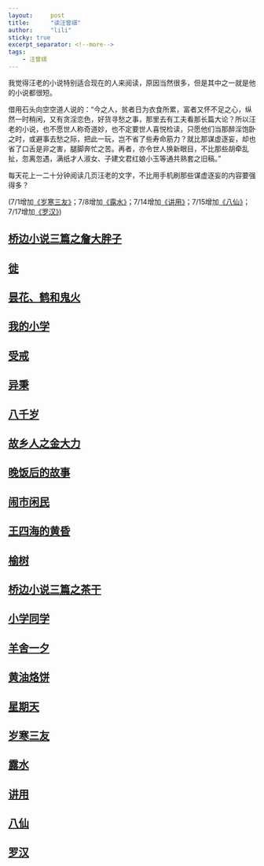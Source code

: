 ```yaml
---
layout:     post
title:      "读汪曾祺"
author:     "lili"
sticky: true
excerpt_separator: <!--more-->
tags:
    - 汪曾祺
---
```


 我觉得汪老的小说特别适合现在的人来阅读，原因当然很多，但是其中之一就是他的小说都很短。

借用石头向空空道人说的：“今之人，贫者日为衣食所累，富者又怀不足之心，纵然一时稍闲，又有贪淫恋色，好货寻愁之事，那里去有工夫看那长篇大论？所以汪老的小说，也不愿世人称奇道妙，也不定要世人喜悦检读，只愿他们当那醉淫饱卧之时，或避事去愁之际，把此一玩，岂不省了些寿命筋力？就比那谋虚逐妄，却也省了口舌是非之害，腿脚奔忙之苦。再者，亦令世人换新眼目，不比那些胡牵乱扯，忽离忽遇，满纸才人淑女、子建文君红娘小玉等通共熟套之旧稿。” 

每天花上一二十分钟阅读几页汪老的文字，不比用手机刷那些谋虚逐妄的内容要强得多？

<span class='zz'>(7/1增加[《岁寒三友》](/wang/suihansanyou)；7/8增加[《露水》](/wang/lushui)；7/14增加[《讲用》](/wang/jiangyong)；7/15增加[《八仙》](/wang/baxian)；7/17增加[《罗汉》](/wang/luohan))</span>

 <!--more-->



## [桥边小说三篇之詹大胖子](/wang/zhan)


## [徙](/wang/xi)


## [昙花、鹤和鬼火](/wang/tanhua)

## [我的小学](/wang/xiaoxue)

## [受戒](/wang/shoujie)

## [异秉](/wang/yibing)

## [八千岁](/wang/baqiansui)

## [故乡人之金大力](/wang/jindali)

## [晚饭后的故事](/wang/wanfanhoudegushi)

## [闹市闲民](/wang/naoshixianmin)

## [王四海的黄昏](/wang/wangsihaidehuanghun)

## [榆树](/wang/yushu)

## [桥边小说三篇之茶干](/wang/chagan)

## [小学同学](/wang/xiaoxuetongxue)

## [羊舍一夕](/wang/yangsheyixi)

## [黄油烙饼](/wang/huangyoulaobing)

## [星期天](/wang/xingqitian)

## [岁寒三友](/wang/suihansanyou)

## [露水](/wang/lushui)

## [讲用](/wang/jiangyong)

## [八仙](/wang/baxian)

## [罗汉](/wang/luohan)
